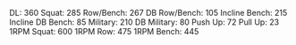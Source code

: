 DL: 360
 Squat: 285
 Row/Bench: 267
 DB Row/Bench: 105
 Incline Bench: 215
 Incline DB Bench: 85
 Military: 210
 DB Military: 80
 Push Up: 72
 Pull Up: 23
 1RPM Squat: 600
 1RPM Row: 475
 1RPM Bench: 445
